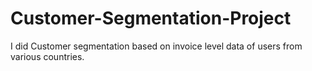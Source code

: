 # Customer-Segmentation-Project
I did Customer segmentation based on invoice level data of users from various countries.
